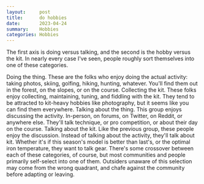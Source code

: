 ```yaml
---
layout:     post
title:      do hobbies
date:       2023-04-24
summary:    Hobbies
categories: Hobbies
---
```

The first axis is doing versus talking, and the second is the hobby versus the kit. In nearly every case I've seen, people roughly sort themselves into one of these categories.

Doing the thing. These are the folks who enjoy doing the actual activity: taking photos, skiing, golfing, hiking, hunting, whatever. You'll find them out in the forest, on the slopes, or on the course.
Collecting the kit. These folks enjoy collecting, maintaining, tuning, and fiddling with the kit. They tend to be attracted to kit-heavy hobbies like photography, but it seems like you can find them everywhere.
Talking about the thing. This group enjoys discussing the activity. In-person, on forums, on Twitter, on Reddit, or anywhere else. They'll talk technique, or pro competition, or about their day on the course.
Talking about the kit. Like the previous group, these people enjoy the discussion. Instead of talking about the activity, they'll talk about kit. Whether it's if this season's model is better than last's, or the optimal iron temperature, they want to talk gear.
There's some crossover between each of these categories, of course, but most communities and people primarily self-select into one of them. Outsiders unaware of this selection may come from the wrong quadrant, and chafe against the community before adapting or leaving.

